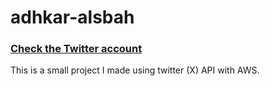 # adhkar-alsbah

### [Check the Twitter account](https://twitter.com/adhkar_alsbah)


This is a small project I made using twitter (X) API with AWS.
